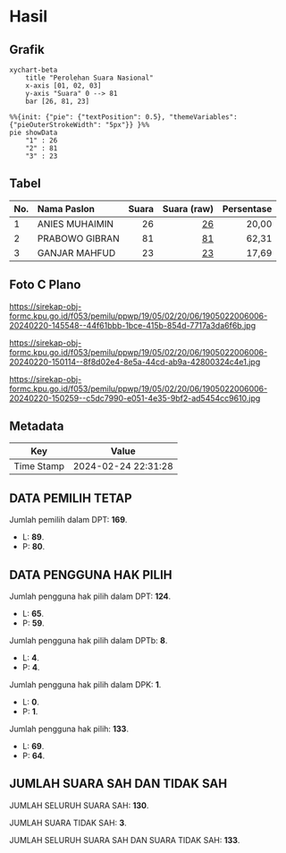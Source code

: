 # Hasil

## Grafik

```mermaid
xychart-beta
    title "Perolehan Suara Nasional"
    x-axis [01, 02, 03]
    y-axis "Suara" 0 --> 81
    bar [26, 81, 23]
```

```mermaid
%%{init: {"pie": {"textPosition": 0.5}, "themeVariables": {"pieOuterStrokeWidth": "5px"}} }%%
pie showData
    "1" : 26
    "2" : 81
    "3" : 23
```

## Tabel

| No. | Nama Paslon    | Suara | Suara (raw) | Persentase |
|:--- |:-------------- | -----:| -----------:| ----------:|
| 1   | ANIES MUHAIMIN | 26    | [26][p-1]   | 20,00      |
| 2   | PRABOWO GIBRAN | 81    | [81][p-2]   | 62,31      |
| 3   | GANJAR MAHFUD  | 23    | [23][p-3]   | 17,69      |


[p-1]: https://github.com/gigit-pemilu/pemilu-2024/blob/main/pilpres/hitung-suara/sub/19-kepulauan-bangka-belitung/sub/05-bangka-barat/sub/02-simpang-teritip/sub/2006-berang/sub/006-tps/sub/paslon-1.txt
[p-2]: https://github.com/gigit-pemilu/pemilu-2024/blob/main/pilpres/hitung-suara/sub/19-kepulauan-bangka-belitung/sub/05-bangka-barat/sub/02-simpang-teritip/sub/2006-berang/sub/006-tps/sub/paslon-2.txt
[p-3]: https://github.com/gigit-pemilu/pemilu-2024/blob/main/pilpres/hitung-suara/sub/19-kepulauan-bangka-belitung/sub/05-bangka-barat/sub/02-simpang-teritip/sub/2006-berang/sub/006-tps/sub/paslon-3.txt

## Foto C Plano

https://sirekap-obj-formc.kpu.go.id/f053/pemilu/ppwp/19/05/02/20/06/1905022006006-20240220-145548--44f61bbb-1bce-415b-854d-7717a3da6f6b.jpg

https://sirekap-obj-formc.kpu.go.id/f053/pemilu/ppwp/19/05/02/20/06/1905022006006-20240220-150114--8f8d02e4-8e5a-44cd-ab9a-42800324c4e1.jpg

https://sirekap-obj-formc.kpu.go.id/f053/pemilu/ppwp/19/05/02/20/06/1905022006006-20240220-150259--c5dc7990-e051-4e35-9bf2-ad5454cc9610.jpg


## Metadata

| Key        | Value               |
| ---------- | ------------------- |
| Time Stamp | 2024-02-24 22:31:28 |


## DATA PEMILIH TETAP

Jumlah pemilih dalam DPT: **169**.
 * L: **89**.
 * P: **80**.

## DATA PENGGUNA HAK PILIH

Jumlah pengguna hak pilih dalam DPT: **124**.
 * L: **65**.
 * P: **59**.

Jumlah pengguna hak pilih dalam DPTb: **8**.
 * L: **4**.
 * P: **4**.

Jumlah pengguna hak pilih dalam DPK: **1**.
 * L: **0**.
 * P: **1**.

Jumlah pengguna hak pilih: **133**.
 * L: **69**.
 * P: **64**.

## JUMLAH SUARA SAH DAN TIDAK SAH

JUMLAH SELURUH SUARA SAH: **130**.

JUMLAH SUARA TIDAK SAH: **3**.

JUMLAH SELURUH SUARA SAH DAN SUARA TIDAK SAH: **133**.


